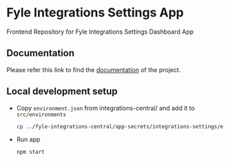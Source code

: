 # Fyle Integrations Settings App
Frontend Repository for Fyle Integrations Settings Dashboard App

## Documentation
Please refer this link to find the [documentation](https://fylein.github.io/fyle-integrations-settings-app) of the project.

## Local development setup

* Copy `environment.json` from integrations-central/ and add it to `src/environments`

    ```bash
    cp ../fyle-integrations-central/app-secrets/integrations-settings/environment.json src/environments/environment.json
    ```

* Run app

    ```bash
    npm start
    ```
